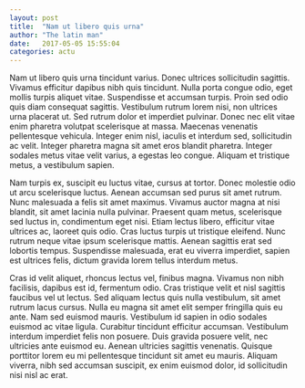 ```yaml
---
layout: post
title:  "Nam ut libero quis urna"
author: "The latin man"
date:   2017-05-05 15:55:04
categories: actu
---
```


Nam ut libero quis urna tincidunt varius. Donec ultrices sollicitudin sagittis. Vivamus efficitur dapibus nibh quis tincidunt. Nulla porta congue odio, eget mollis turpis aliquet vitae. Suspendisse et accumsan turpis. Proin sed odio quis diam consequat sagittis. Vestibulum rutrum lorem nisi, non ultrices urna placerat ut. Sed rutrum dolor et imperdiet pulvinar. Donec nec elit vitae enim pharetra volutpat scelerisque at massa. Maecenas venenatis pellentesque vehicula. Integer enim nisl, iaculis et interdum sed, sollicitudin ac velit. Integer pharetra magna sit amet eros blandit pharetra. Integer sodales metus vitae velit varius, a egestas leo congue. Aliquam et tristique metus, a vestibulum sapien.

Nam turpis ex, suscipit eu luctus vitae, cursus at tortor. Donec molestie odio ut arcu scelerisque luctus. Aenean accumsan sed purus sit amet rutrum. Nunc malesuada a felis sit amet maximus. Vivamus auctor magna at nisi blandit, sit amet lacinia nulla pulvinar. Praesent quam metus, scelerisque sed luctus in, condimentum eget nisi. Etiam lectus libero, efficitur vitae ultrices ac, laoreet quis odio. Cras luctus turpis ut tristique eleifend. Nunc rutrum neque vitae ipsum scelerisque mattis. Aenean sagittis erat sed lobortis tempus. Suspendisse malesuada, erat eu viverra imperdiet, sapien est ultrices felis, dictum gravida lorem tellus interdum metus.

Cras id velit aliquet, rhoncus lectus vel, finibus magna. Vivamus non nibh facilisis, dapibus est id, fermentum odio. Cras tristique velit et nisl sagittis faucibus vel ut lectus. Sed aliquam lectus quis nulla vestibulum, sit amet rutrum lacus cursus. Nulla eu magna sit amet elit semper fringilla quis eu ante. Nam sed euismod mauris. Vestibulum id sapien in odio sodales euismod ac vitae ligula. Curabitur tincidunt efficitur accumsan. Vestibulum interdum imperdiet felis non posuere. Duis gravida posuere velit, nec ultricies ante euismod eu. Aenean ultricies sagittis venenatis. Quisque porttitor lorem eu mi pellentesque tincidunt sit amet eu mauris. Aliquam viverra, nibh sed accumsan suscipit, ex enim euismod dolor, id sollicitudin nisi nisl ac erat.
